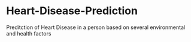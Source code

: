 # Heart-Disease-Prediction
Preditction of Heart Disease in a person based on several environmental and health factors 
